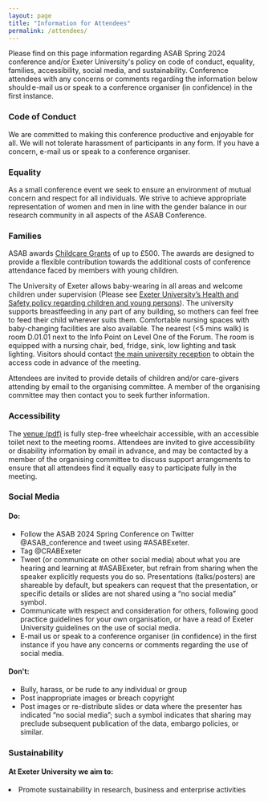 ```yaml
---
layout: page
title: "Information for Attendees"
permalink: /attendees/
---
```

<p>Please find on this page information regarding ASAB Spring 2024 conference and/or Exeter University's policy on code of conduct, equality, families, accessibility, social media, and sustainability.
Conference attendees with any concerns or comments regarding the information below should e-mail us or speak to a conference organiser (in confidence) in the first instance.</p>

<h3>Code of Conduct</h3>
<p>We are committed to making this conference productive and enjoyable for all. We will not tolerate harassment of participants in any form. If you have a concern, e-mail us or speak to a conference organiser. </p>
<h3>Equality</h3>
<p>As a small conference event we seek to ensure an environment of mutual concern and respect for all individuals. We strive to achieve appropriate representation of women and men in line with the gender balance in our research community in all aspects of the ASAB Conference.</p>
<h3>Families</h3>
<p>ASAB awards <a href="https://www.asab.org/childcare">Childcare Grants</a> of up to £500. The awards are designed to provide a flexible contribution towards the additional costs of conference attendance faced by members with young children.</p>
<p>The University of Exeter allows baby-wearing in all areas and welcome children  under supervision (Please see <a href="https://www.exeter.ac.uk/departments/ucs/healthandsafety/">Exeter University’s Health and Safety policy regarding children and young persons</a>). The university supports breastfeeding in any part of any building, so mothers can feel free to feed their child wherever suits them. Comfortable nursing spaces with baby-changing facilities are also available. The nearest (<5 mins walk) is room D.01.01 next to the Info Point on Level One of the Forum. The room is equipped with a nursing chair, bed, fridge, sink, low lighting and task lighting. Visitors should contact <a href="mailto:universityreception@exeter.ac.uk">the main university reception</a> to obtain the access code in advance of the meeting. </p>
<p>Attendees are invited to provide details of children and/or care-givers attending by email to the organising committee. A member of the organising committee may then contact you to seek further information.</p>
<h3>Accessibility</h3>
<p>The <a href="https://www.exeter.ac.uk/media/universityofexeter/campusservices/eventexeter/pdfs/Peter_Chalk_factsheet.pdf"> venue (pdf)</a> is fully step-free wheelchair accessible, with an accessible toilet next to the meeting rooms. Attendees are invited to give accessibility or disability information by email in advance, and may be contacted by a member of the organising committee to discuss support arrangements to ensure that all attendees find it equally easy to participate fully in the meeting.</p>

<h3>Social Media</h3>
<h4>Do:</h4>
<ul>
  <li>Follow the ASAB 2024 Spring Conference on Twitter @ASAB_conference and tweet using #ASABExeter.</li>
  <li>Tag @CRABExeter</li>
  <li>Tweet (or communicate on other social media) about what you are hearing and learning at #ASABExeter, but refrain from sharing when the speaker explicitly requests you do so. Presentations (talks/posters) are shareable by default, but speakers can request that the presentation, or specific details or slides are not shared using a “no social media” symbol.  </li>
  <li>Communicate with respect and consideration for others, following good practice guidelines for your own organisation, or have a read of Exeter University guidelines on the use of social media.</li>
  <li>E-mail us or speak to a conference organiser (in confidence) in the first instance if you have any concerns or comments regarding the use of social media.</li> 
</ul>
<h4>Don't:</h4>
<ul>
  <li>Bully, harass, or be rude to any individual or group</li>
  <li>Post inappropriate images or breach copyright</li>
  <li>Post images or re-distribute slides or data where the presenter has indicated “no social media”; such a symbol indicates that sharing may preclude subsequent publication of the data, embargo policies, or similar.</li>
</ul>
<h3>Sustainability</h3>
<h4>At Exeter University we aim to:</h4>
<li>Promote sustainability in research, business and enterprise activities</li>



